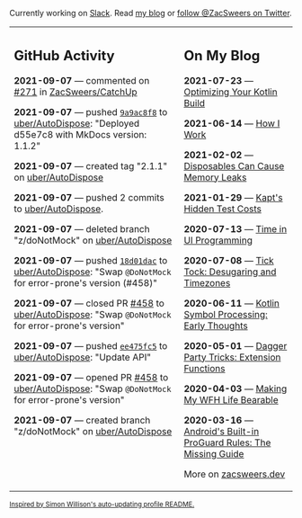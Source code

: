 Currently working on [Slack](https://slack.com/). Read [my blog](https://zacsweers.dev/) or [follow @ZacSweers on Twitter](https://twitter.com/ZacSweers).

<table><tr><td valign="top" width="60%">

## GitHub Activity
<!-- githubActivity starts -->
**2021-09-07** — commented on [#271](https://github.com/ZacSweers/CatchUp/issues/271#issuecomment-914323058) in [ZacSweers/CatchUp](https://api.github.com/repos/ZacSweers/CatchUp)

**2021-09-07** — pushed [`9a9ac8f8`](https://github.com/uber/AutoDispose/commit/9a9ac8f893c3462eaa3b73528fd0d5cdcea3da56) to [uber/AutoDispose](https://api.github.com/repos/uber/AutoDispose): "Deployed d55e7c8 with MkDocs version: 1.1.2"

**2021-09-07** — created tag "2.1.1" on [uber/AutoDispose](https://api.github.com/repos/uber/AutoDispose)

**2021-09-07** — pushed 2 commits to [uber/AutoDispose](https://api.github.com/repos/uber/AutoDispose).

**2021-09-07** — deleted branch "z/doNotMock" on [uber/AutoDispose](https://api.github.com/repos/uber/AutoDispose)

**2021-09-07** — pushed [`18d01dac`](https://github.com/uber/AutoDispose/commit/18d01dac60172f4aa1d1101f15aced77248e5197) to [uber/AutoDispose](https://api.github.com/repos/uber/AutoDispose): "Swap `@DoNotMock` for error-prone's version (#458)"

**2021-09-07** — closed PR [#458](https://api.github.com/repos/uber/AutoDispose/pulls/458) to [uber/AutoDispose](https://api.github.com/repos/uber/AutoDispose): "Swap `@DoNotMock` for error-prone's version"

**2021-09-07** — pushed [`ee475fc5`](https://github.com/uber/AutoDispose/commit/ee475fc5c7488c013c13c63ef404f841f7105ca4) to [uber/AutoDispose](https://api.github.com/repos/uber/AutoDispose): "Update API"

**2021-09-07** — opened PR [#458](https://api.github.com/repos/uber/AutoDispose/pulls/458) to [uber/AutoDispose](https://api.github.com/repos/uber/AutoDispose): "Swap `@DoNotMock` for error-prone's version"

**2021-09-07** — created branch "z/doNotMock" on [uber/AutoDispose](https://api.github.com/repos/uber/AutoDispose)
<!-- githubActivity ends -->
</td><td valign="top" width="40%">

## On My Blog
<!-- blog starts -->
**2021-07-23** — [Optimizing Your Kotlin Build](https://www.zacsweers.dev/optimizing-your-kotlin-build/)

**2021-06-14** — [How I Work](https://www.zacsweers.dev/how-i-work/)

**2021-02-02** — [Disposables Can Cause Memory Leaks](https://www.zacsweers.dev/disposables-can-cause-memory-leaks/)

**2021-01-29** — [Kapt's Hidden Test Costs](https://www.zacsweers.dev/kapts-hidden-test-costs/)

**2020-07-13** — [Time in UI Programming](https://www.zacsweers.dev/time-in-ui/)

**2020-07-08** — [Tick Tock: Desugaring and Timezones](https://www.zacsweers.dev/ticktock-desugaring-timezones/)

**2020-06-11** — [Kotlin Symbol Processing: Early Thoughts](https://www.zacsweers.dev/kotlin-symbol-processor-early-thoughts/)

**2020-05-01** — [Dagger Party Tricks: Extension Functions](https://www.zacsweers.dev/dagger-party-tricks-extension-functions/)

**2020-04-03** — [Making My WFH Life Bearable](https://www.zacsweers.dev/making-wfh-life-bearable/)

**2020-03-16** — [Android's Built-in ProGuard Rules: The Missing Guide](https://www.zacsweers.dev/android-proguard-rules/)
<!-- blog ends -->
More on [zacsweers.dev](https://zacsweers.dev/)
</td></tr></table>

<sub><a href="https://simonwillison.net/2020/Jul/10/self-updating-profile-readme/">Inspired by Simon Willison's auto-updating profile README.</a></sub>